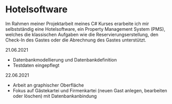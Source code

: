 # Hotelsoftware
Im Rahmen meiner Projektarbeit meines C# Kurses erarbeite ich mir selbstständig eine Hotelsoftware, ein Property Management System (PMS), welches die klassischen Aufgaben wie die Reservierungserstellung, den Check-In des Gastes oder die Abrechnung des Gastes unterstützt.

21.06.2021
- Datenbankmodellierung und Datenbankdefinition 
- Testdaten eingepflegt

22.06.2021
- Arbeit an graphischer Oberfläche
- Fokus auf Gästekartei und Firmenkartei (neuen Gast anlegen, bearbeiten oder löschen) mit Datenbankanbindung
